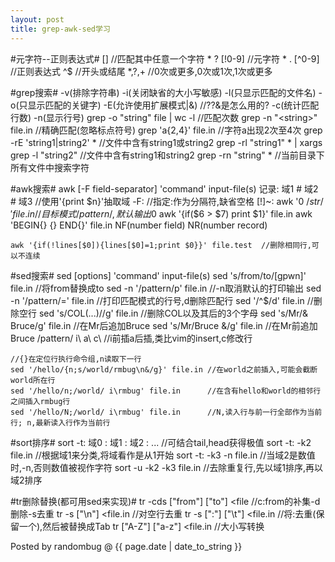 ```yaml
---
layout: post 
title: grep-awk-sed学习 
---
```


#元字符--正则表达式#
	[]		//匹配其中任意一个字符
	* ? [!0-9]	//元字符
	* . [^0-9]	//正则表达式
	^$		//开头或结尾
	*,?,+		//0次或更多,0次或1次,1次或更多

#grep搜索#
	-v(排除字符串)
	-i(关闭缺省的大小写敏感)
	-l(只显示匹配的文件名)
	-o(只显示匹配的关键字)
	-E(允许使用扩展模式|&)		//??&是怎么用的?
	-c(统计匹配行数)
	-n(显示行号)
	grep -o "string" file | wc -l	//匹配次数
	grep -n "\<string\>" file.in	//精确匹配(忽略标点符号)
	grep 'a\{2,4\}' file.in		//字符a出现2次至4次
	grep -rE 'string1|string2' *			//文件中含有string1或string2
	grep -rl "string1" * | xargs grep -l "string2"	//文件中含有string1和string2
	grep -rn "string" *		//当前目录下所有文件中搜索字符

#awk搜索#
	awk [-F field-separator] 'command' input-file(s)
	记录:	域1 # 域2 # 域3		//使用'{print $n}'抽取域
	-F:				//指定:作为分隔符,缺省空格
	[!]~: awk '$0 ~ /str/' file.in	//目标模式/pattern/,默认输出$0
	awk '{if($6 > $7) print $1}' file.in
	awk 'BEGIN{} {} END{}' file.in
	NF(number field)  NR(number record)

	awk '{if(!lines[$0]){lines[$0]=1;print $0}}' file.test	//删除相同行,可以不连续

#sed搜索#
	sed [options] 'command' input-file(s)
	sed 's/from/to/[gpwn]' file.in	//将from替换成to
	sed -n '/pattern/p' file.in	//-n取消默认的打印输出
	sed -n '/pattern/=' file.in	//打印匹配模式的行号,d删除匹配行
	sed '/^$/d' file.in		//删除空行
	sed 's/COL\(...\)//g' file.in	//删除COL以及其后的3个字母
	sed 's/Mr/& Bruce/g' file.in	//在Mr后追加Bruce
	sed 's/Mr/Bruce &/g' file.in	//在Mr前追加Bruce
	/pattern/ i\ a\	c\		//i前插a后插,类比vim的insert,c修改行

	//{}在定位行执行命令组,n读取下一行
	sed '/hello/{n;s/world/rmbug\n&/g}' file.in	//在world之前插入,可能会截断world所在行
	sed '/hello/n;/world/ i\rmbug' file.in		//在含有hello和world的相邻行之间插入rmbug行
	sed '/hello/N;/world/ i\rmbug' file.in		//N,读入行与前一行全部作为当前行; n,最新读入行作为当前行

#sort排序#
	sort -t: 域0 : 域1 : 域2 : ...	//可结合tail,head获得极值
	sort -t: -k2 file.in		//根据域1来分类,将域看作是从1开始
	sort -t: -k3 -n  file.in 	//当域2是数值时,-n,否则数值被视作字符
	sort -u -k2 -k3 file.in 	//去除重复行,先以域1排序,再以域2排序

#tr删除替换(都可用sed来实现)#
	tr -cds ["from"] ["to"] <file	//c:from的补集-d删除-s去重
	tr -s ["\n"] <file.in		//对空行去重
	tr -s [":"] ["\t"] <file.in	//将:去重(保留一个),然后被替换成Tab
	tr ["A-Z"] ["a-z"] <file.in	//大小写转换


Posted by randombug @ {{ page.date | date_to_string }}
